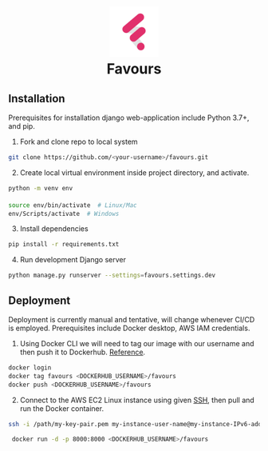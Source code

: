 <h1 align="center">
    <img alt="Logo" src="https://github.com/BrianRuizy/favours/blob/master/favours/static/assets/favours_light.png" width="100"> </br>
    Favours
</h1>

## Installation

Prerequisites for installation django web-application include Python 3.7+, and pip.

1. Fork and clone repo to local system

```bash
git clone https://github.com/<your-username>/favours.git
```

2. Create local virtual environment inside project directory, and activate.

```bash
python -m venv env

source env/bin/activate  # Linux/Mac
env/Scripts/activate  # Windows
```

3. Install dependencies

```bash
pip install -r requirements.txt
```

4. Run development Django server

```bash
python manage.py runserver --settings=favours.settings.dev
```

## Deployment

Deployment is currently manual and tentative, will change whenever CI/CD is employed. Prerequisites include Docker desktop, AWS IAM credentials.

1. Using Docker CLI we will need to tag our image with our username and then push it to Dockerhub. [Reference](https://stackabuse.com/deploying-django-applications-to-aws-ec2-with-docker/).

```bash
docker login
docker tag favours <DOCKERHUB_USERNAME>/favours
docker push <DOCKERHUB_USERNAME>/favours
```

2. Connect to the AWS EC2 Linux instance using given [SSH](https://docs.aws.amazon.com/AWSEC2/latest/UserGuide/AccessingInstancesLinux.html), then pull and run the Docker container.

```bash
ssh -i /path/my-key-pair.pem my-instance-user-name@my-instance-IPv6-address
```

```bash
 docker run -d -p 8000:8000 <DOCKERHUB_USERNAME>/favours
 ```